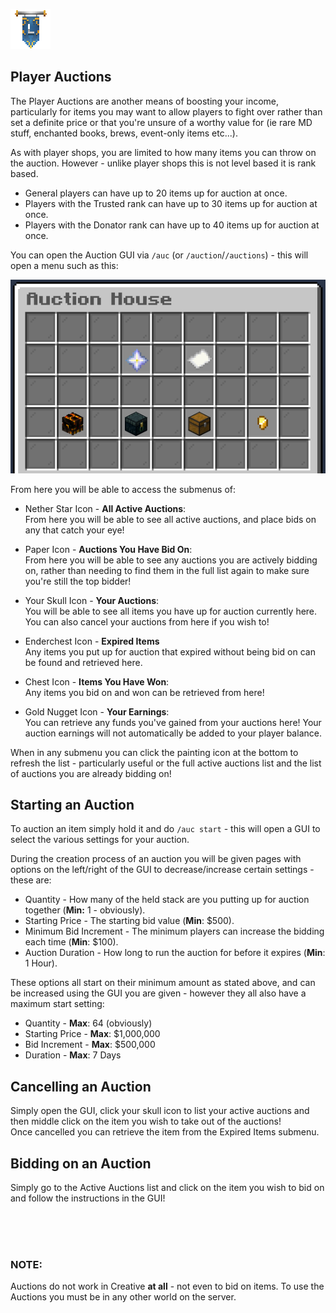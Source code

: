 ![ribbon](images/L-ribbon.png) 

## Player Auctions

The Player Auctions are another means of boosting your income, particularly for items you may want to allow players to fight over rather than set a definite price or that you're unsure of a worthy value for (ie rare MD stuff, enchanted books, brews, event-only items etc...).

As with player shops, you are limited to how many items you can throw on the auction. However - unlike player shops this is not level based it is rank based.<br>
- General players can have up to 20 items up for auction at once.
- Players with the Trusted rank can have up to 30 items up for auction at once.
- Players with the Donator rank can have up to 40 items up for auction at once.

You can open the Auction GUI via `/auc` (or `/auction`/`/auctions`) - this will open a menu such as this:

![auctionmain](images/auctionmain.png)

From here you will be able to access the submenus of:<br>
- Nether Star Icon - **All Active Auctions**:<br>
From here you will be able to see all active auctions, and place bids on any that catch your eye!

- Paper Icon - **Auctions You Have Bid On**:<br>
From here you will be able to see any auctions you are actively bidding on, rather than needing to find them in the full list again to make sure you're still the top bidder!

- Your Skull Icon - **Your Auctions**:<br>
You will be able to see all items you have up for auction currently here. You can also cancel your auctions from here if you wish to!

- Enderchest Icon - **Expired Items**<br>
Any items you put up for auction that expired without being bid on can be found and retrieved here.

- Chest Icon - **Items You Have Won**:<br>
Any items you bid on and won can be retrieved from here!

- Gold Nugget Icon - **Your Earnings**:<br>
You can retrieve any funds you've gained from your auctions here! Your auction earnings will not automatically be added to your player balance.

When in any submenu you can click the painting icon at the bottom to refresh the list - particularly useful or the full active auctions list and the list of auctions you are already bidding on!

## Starting an Auction

To auction an item simply hold it and do `/auc start` - this will open a GUI to select the various settings for your auction.

During the creation process of an auction you will be given pages with options on the left/right of the GUI to decrease/increase certain settings - these are:
- Quantity - How many of the held stack are you putting up for auction together (**Min:** 1 - obviously).
- Starting Price - The starting bid value (**Min**: $500).
- Minimum Bid Increment - The minimum players can increase the bidding each time (**Min**: $100).
- Auction Duration - How long to run the auction for before it expires (**Min**: 1 Hour).

These options all start on their minimum amount as stated above, and can be increased using the GUI you are given - however they all also have a maximum start setting:
- Quantity - **Max**: 64 (obviously)
- Starting Price - **Max**: $1,000,000
- Bid Increment - **Max**: $500,000
- Duration - **Max**: 7 Days

## Cancelling an Auction

Simply open the GUI, click your skull icon to list your active auctions and then middle click on the item you wish to take out of the auctions!<br>
Once cancelled you can retrieve the item from the Expired Items submenu.

## Bidding on an Auction

Simply go to the Active Auctions list and click on the item you wish to bid on and follow the instructions in the GUI!

<br>
<br>
<br>

### **NOTE**:
Auctions do not work in Creative **at all** - not even to bid on items. To use the Auctions you must be in any other world on the server.
